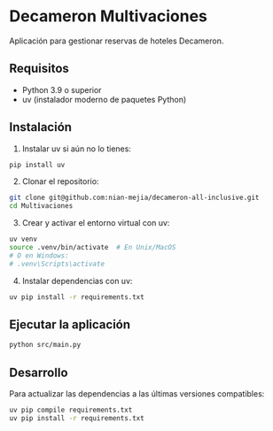 # Decameron Multivaciones

Aplicación para gestionar reservas de hoteles Decameron.

## Requisitos

- Python 3.9 o superior
- uv (instalador moderno de paquetes Python)

## Instalación

1. Instalar uv si aún no lo tienes:
```bash
pip install uv
```

2. Clonar el repositorio:
```bash
git clone git@github.com:nian-mejia/decameron-all-inclusive.git
cd Multivaciones
```

3. Crear y activar el entorno virtual con uv:
```bash
uv venv
source .venv/bin/activate  # En Unix/MacOS
# O en Windows:
# .venv\Scripts\activate
```

4. Instalar dependencias con uv:
```bash
uv pip install -r requirements.txt
```

## Ejecutar la aplicación

```bash
python src/main.py
```

## Desarrollo

Para actualizar las dependencias a las últimas versiones compatibles:
```bash
uv pip compile requirements.txt
uv pip install -r requirements.txt
``` 